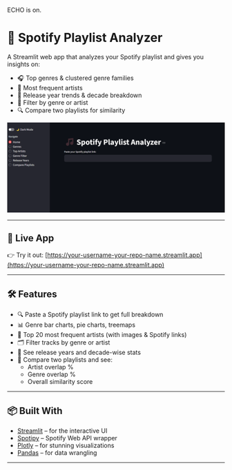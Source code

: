 ECHO is on.
# 🎵 Spotify Playlist Analyzer

A Streamlit web app that analyzes your Spotify playlist and gives you insights on:
- 🎧 Top genres & clustered genre families
- 🎤 Most frequent artists
- 📅 Release year trends & decade breakdown
- 🎯 Filter by genre or artist
- 🔍 Compare two playlists for similarity

![Spotify Playlist Analyzer Screenshot](assets/image.png)

---

## 🚀 Live App
👉 Try it out: [https://your-username-your-repo-name.streamlit.app](https://your-username-your-repo-name.streamlit.app)

---

## 🛠 Features
- 🔍 Paste a Spotify playlist link to get full breakdown
- 📊 Genre bar charts, pie charts, treemaps
- 🎼 Top 20 most frequent artists (with images & Spotify links)
- 🗂 Filter tracks by genre or artist
- 📅 See release years and decade-wise stats
- 🧠 Compare two playlists and see:
  - Artist overlap %
  - Genre overlap %
  - Overall similarity score

---

## 📦 Built With
- [Streamlit](https://streamlit.io/) – for the interactive UI
- [Spotipy](https://spotipy.readthedocs.io/en/2.22.1/) – Spotify Web API wrapper
- [Plotly](https://plotly.com/python/) – for stunning visualizations
- [Pandas](https://pandas.pydata.org/) – for data wrangling

---

